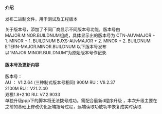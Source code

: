 #### 介绍
发布二进制文件，用于测试及工程版本

关于版本号，添加了不同厂商显示不同版本号功能，版本号由MAJOR.MINOR.BUILDNUM组成，具体显示出的版本号为
CTN-AUVMAJOR + 1. MINOR + 1. BUILDNUM
BJXS-AUvMAJOR + 2. MINOR + 2. BUILDNUM
ETERN-MAJOR.MINOR.BUILDNUM
以下版本号发布以“MAJOR.MINOR.BUILDNUM”为原始版本号作记录.

#### 版本号及更新内容
版本号：  
	AU ： V1.2.64  (三种制式版本号相同)
	900M RU：V9.2.37  
	2100M RU：V21.2.40  
	双模1.8+2.1G RU: V7.2.9033  
单独升级ppp下的脚本将无法拨号成功。需配合最新d程序升级 ，本次升级主要在之前的基础上修改优化近端拨号过程，远端读取功放功率恢复成实时读取.
